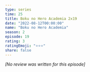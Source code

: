 ```yaml
---
type: series
time: 25
title: Boku no Hero Academia 2x19
date: "2022-08-12T00:00:00"
name: "Boku no Hero Academia"
season: 2
episode: 19
rating: 3
ratingEmoji: "⭐️⭐️⭐️"
share: false
---
```


*[No review was written for this episode]*